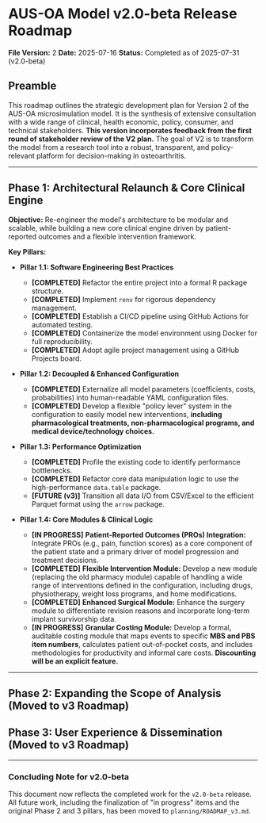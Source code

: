 # AUS-OA Model v2.0-beta Release Roadmap

**File Version:** 2
**Date:** 2025-07-16
**Status:** Completed as of 2025-07-31 (v2.0-beta)

## Preamble

This roadmap outlines the strategic development plan for Version 2 of the AUS-OA microsimulation model. It is the synthesis of extensive consultation with a wide range of clinical, health economic, policy, consumer, and technical stakeholders. **This version incorporates feedback from the first round of stakeholder review of the V2 plan.** The goal of V2 is to transform the model from a research tool into a robust, transparent, and policy-relevant platform for decision-making in osteoarthritis.

---

## Phase 1: Architectural Relaunch & Core Clinical Engine

**Objective:** Re-engineer the model's architecture to be modular and scalable, while building a new core clinical engine driven by patient-reported outcomes and a flexible intervention framework.

**Key Pillars:**

*   **Pillar 1.1: Software Engineering Best Practices**
    *   **[COMPLETED]** Refactor the entire project into a formal R package structure.
    *   **[COMPLETED]** Implement `renv` for rigorous dependency management.
    *   **[COMPLETED]** Establish a CI/CD pipeline using GitHub Actions for automated testing.
    *   **[COMPLETED]** Containerize the model environment using Docker for full reproducibility.
    *   **[COMPLETED]** Adopt agile project management using a GitHub Projects board.

*   **Pillar 1.2: Decoupled & Enhanced Configuration**
    *   **[COMPLETED]** Externalize all model parameters (coefficients, costs, probabilities) into human-readable YAML configuration files.
    *   **[COMPLETED]** Develop a flexible "policy lever" system in the configuration to easily model new interventions, **including pharmacological treatments, non-pharmacological programs, and medical device/technology choices.**

*   **Pillar 1.3: Performance Optimization**
    *   **[COMPLETED]** Profile the existing code to identify performance bottlenecks.
    *   **[COMPLETED]** Refactor core data manipulation logic to use the high-performance `data.table` package.
    *   **[FUTURE (v3)]** Transition all data I/O from CSV/Excel to the efficient Parquet format using the `arrow` package.

*   **Pillar 1.4: Core Modules & Clinical Logic**
    *   **[IN PROGRESS]** **Patient-Reported Outcomes (PROs) Integration:** Integrate PROs (e.g., pain, function scores) as a core component of the patient state and a primary driver of model progression and treatment decisions.
    *   **[COMPLETED]** **Flexible Intervention Module:** Develop a new module (replacing the old pharmacy module) capable of handling a wide range of interventions defined in the configuration, including drugs, physiotherapy, weight loss programs, and home modifications.
    *   **[COMPLETED]** **Enhanced Surgical Module:** Enhance the surgery module to differentiate revision reasons and incorporate long-term implant survivorship data.
    *   **[IN PROGRESS]** **Granular Costing Module:** Develop a formal, auditable costing module that maps events to specific **MBS and PBS item numbers**, calculates patient out-of-pocket costs, and includes methodologies for productivity and informal care costs. **Discounting will be an explicit feature.**

---

## Phase 2: Expanding the Scope of Analysis (Moved to v3 Roadmap)

## Phase 3: User Experience & Dissemination (Moved to v3 Roadmap)

---

### Concluding Note for v2.0-beta

This document now reflects the completed work for the `v2.0-beta` release. All future work, including the finalization of "in progress" items and the original Phase 2 and 3 pillars, has been moved to `planning/ROADMAP_v3.md`.

